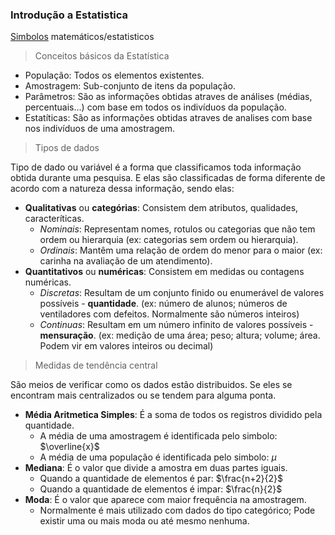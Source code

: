 ### Introdução a Estatistica

[Simbolos](https://latex.wikia.org/wiki/List_of_LaTeX_symbols) matemáticos/estatisticos

> Conceitos básicos da Estatística

* População: Todos os elementos existentes.
* Amostragem: Sub-conjunto de itens da população.
* Parâmetros: São as informações obtidas atraves de análises (médias, percentuais...) com base em todos os indivíduos da população.
* Estatíticas: São as informações obtidas atraves de analises com base nos indivíduos de uma amostragem.

> Tipos de dados

Tipo de dado ou variável é a forma que classificamos toda informação obtida durante uma pesquisa. E elas são classificadas de forma diferente de acordo com a natureza dessa informação, sendo elas:

* **Qualitativas** ou **categórias**: Consistem dem atributos, qualidades, caracteríticas.
  * *Nominais*: Representam nomes, rotulos ou categorias que não tem ordem ou hierarquia (ex: categorias sem ordem ou hierarquia). 
  * *Ordinais*: Mantêm uma relação de ordem do menor para o maior (ex: carinha na avaliação de um atendimento).
* **Quantitativos** ou **numéricas**: Consistem em medidas ou contagens numéricas.
  * *Discretas*: Resultam de um conjunto finido ou enumerável de valores possíveis - **quantidade**. (ex: número de alunos; números de ventiladores com defeitos. Normalmente são números inteiros)
  * *Continuas*: Resultam em um número infinito de valores possíveis - **mensuração**. (ex: medição de uma área; peso; altura; volume; área. Podem vir em valores inteiros ou decimal)

> Medidas de tendência central

São meios de verificar como os dados estão distribuidos. Se eles se encontram mais centralizados ou se tendem para alguma ponta.

* **Média Aritmetica Simples**: É a soma de todos os registros dividido pela quantidade.
  * A média de uma amostragem é identificada pelo simbolo: $\overline{x}$
  * A média de uma população é identificada pelo simbolo: $\mu$
*  **Mediana**: É o valor que divide a amostra em duas partes iguais.
   *  Quando a quantidade de elementos é par: $\frac{n+2}{2}$
   *  Quando a quantidade de elementos é impar:  $\frac{n}{2}$
*  **Moda**: É o valor que aparece com maior frequência na amostragem.
   *  Normalmente é mais utilizado com dados do tipo categórico; Pode existir uma ou mais moda ou até mesmo nenhuma.